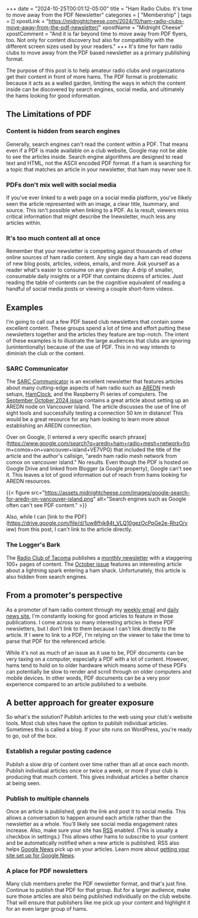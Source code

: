+++
date = "2024-10-25T00:01:12-05:00"
title = "Ham Radio Clubs: It's time to move away from the PDF Newsletter"
categories = [ "Membership" ]
tags = []
xpostLink = "https://midnightcheese.com/2024/10/ham-radio-clubs-move-away-from-the-pdf-newsletter/"
xpostName = "Midnight Cheese"
xpostComment = "And it is far beyond time to move away from PDF flyers, too.  Not only for content discovery but also for compatibility with the different screen sizes used by your readers."
+++
It's time for ham radio clubs to move away from the PDF based newsletter
as a primary publishing format.

The purpose of this post is to help amateur radio clubs and
organizations get their content in front of more hams. The PDF format
is problematic because it acts as a walled garden, limiting the ways in
which the content inside can be discovered by search engines, social
media, and ultimately the hams looking for good information.
<!--more-->

## The Limitations of PDF
### Content is hidden from search engines

Generally, search engines can't read the content within a PDF. That
means even if a PDF is made available on a club website, Google may
not be able to see the articles inside. Search engine algorithms are
designed to read text and HTML, not the ASCII encoded PDF format. If a
ham is searching for a topic that matches an article in your newsletter,
that ham may never see it.

### PDFs don't mix well with social media

If you've ever linked to a web page on a social media platform, you've
Ilikely seen the article represented with an image, a clear title,
Isummary, and source. This isn't possible when linking to a PDF. As
Ia result, viewers miss critical information that might describe the
Inewsletter, much less any articles within.

### It's too much content all at once

Remember that your newsletter is competing against thousands of other
online sources of ham radio content. Any single day a ham can read
dozens of new blog posts, articles, videos, emails, and more. Ask
yourself as a reader what's easier to consume on any given day: A drip
of smaller, consumable daily insights or a PDF that contains dozens
of articles. Just reading the table of contents can be the cognitive
equivalent of reading a handful of social media posts or viewing a
couple short-form videos.

## Examples

I'm going to call out a few PDF based club newsletters that contain some
excellent content. These groups spend a lot of time and effort putting
these newsletters together and the articles they feature are top-notch.
The intent of these examples is to illustrate the large audiences that
clubs are ignoring (unintentionally) because of the use of PDF. This in
no way intends to diminish the club or the content.

### SARC Communicator

The [SARC Communicator](https://ve7sar.blogspot.com/) is an excellent
newsletter that features articles about many cutting-edge aspects of
ham radio such as [AREDN](https://www.arednmesh.org/) mesh setups,
[HamClock](https://www.clearskyinstitute.com/ham/HamClock/), and
the Raspberry Pi series of computers. The [September October 2024
issue](https://ve7sar.blogspot.com/2024/08/were-back.html) contains
a great article about setting up an AREDN node on Vancouver Island.
The article discusses the use of line of sight tools and successfully
testing a connection 50 km in distance! This would be a great resource
for any ham looking to learn more about establishing an AREDN
connection.

Over on Google, [I entered a very specific search
phrase](https://www.google.com/search?q=aredn+ham+radio+mesh+network+fro
m+comox+on+vancouver+island+VE7VPG) that included the title of the
article and the author's callsign, "aredn ham radio mesh network from
comox on vancouver island." No results. Even though the PDF is hosted on
Google Drive and linked from Blogger (a Google property), Google can't
see it. This leaves a lot of good information out of reach from hams
looking for AREDN resources.

{{< figure src="https://assets.midnightcheese.com/images/google-search-for-aredn-on-vancouver-island.png" alt="Search engines such as Google often can't see PDF content." >}}

Also, while I can [link to the
PDF](https://drive.google.com/file/d/1uw8fhjk84t_VLQ10gezOcPpGe2e-RhzO/v
iew) from this post, I can't link to the article directly.

### The Logger's Bark

The [Radio Club of Tacoma](https://w7dk.org/) publishes a
[monthly newsletter](https://w7dk.org/2012-04-11-16-51-17)
with a staggering 100+ pages of content. The [October
issue](https://w7dk.org/images/rct_bark/bark_2024_10f.pdf) features
an interesting article about a lightning spark entering a ham shack.
Unfortunately, this article is also hidden from search engines.

## From a promoter's perspective

As a promoter of ham radio content through my [weekly
email](https://hamweekly.com/) and [daily news
site](https://daily.hamweekly.com/), I'm constantly looking for good
articles to feature in those publications. I come across so many
interesting articles in these PDF newsletters, but I don't link to them
because I can't link directly to the article. If I were to link to a
PDF, I'm relying on the viewer to take the time to parse that PDF for
the referenced article.

While it's not as much of an issue as it use to be, PDF documents can
be very taxing on a computer, especially a PDF with a lot of content.
However, hams tend to hold on to older hardware which means some of
these PDFs can potentially be slow to render and scroll through on older
computers and mobile devices. In other words, PDF documents can be a
very poor experience compared to an article published to a website.

## A better approach for greater exposure

So what's the solution? Publish articles to the web using your club's
website tools. Most club sites have the option to publish individual
articles. Sometimes this is called a blog. If your site runs on
WordPress, you're ready to go, out of the box.

### Establish a regular posting cadence

Publish a slow drip of content over time rather than all at once each month. Publish individual articles once or twice a week, or more if your club is producing that much content. This gives individual articles a better chance at being seen.

### Publish to multiple channels

Once an article is published, grab the link and post it to social
media. This allows a conversation to happen around each article
rather than the newsletter as a whole. You'll likely see social
media engagement rates increase. Also, make sure your site has
[RSS](https://en.wikipedia.org/wiki/RSS) enabled. (This is usually a
checkbox in settings.) This allows other hams to subscribe to your
content and be automatically notified when a new article is published.
RSS also helps [Google News](https://news.google.com/) pick up on
your articles. Learn more about [getting your site set up for Google
News](https://kinsta.com/blog/submit-to-google-news/).

### A place for PDF newsletters

Many club members prefer the PDF newsletter format, and that's just fine. Continue to publish that PDF for that group. But for a larger audience, make sure those articles are also being published individually on the club website. That will ensure that publishers like me pick up your content and highlight it for an even larger group of hams.

